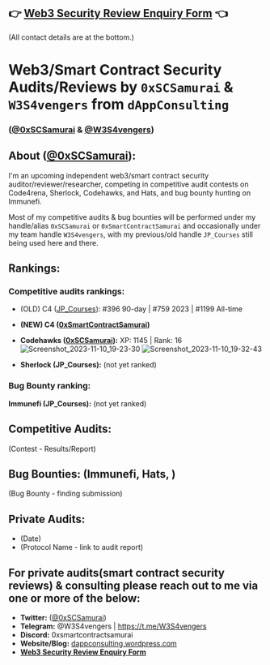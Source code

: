 ## 👉 **[Web3 Security Review Enquiry Form](https://app.deform.cc/form/cac0cfd4-e161-4048-b9fb-84819cc5e158)** 👈

(All contact details are at the bottom.)


# **Web3/Smart Contract Security Audits/Reviews by `0xSCSamurai` & `W3S4vengers` from `dAppConsulting`**
### **([@0xSCSamurai](https://twitter.com/0xSCSamurai) & [@W3S4vengers](https://twitter.com/W3S4vengers))**

## **About** ([@0xSCSamurai](https://twitter.com/0xSCSamurai)):

I'm an upcoming independent web3/smart contract security auditor/reviewer/researcher, competing in competitive audit contests on Code4rena, Sherlock, Codehawks, and Hats, and bug bounty hunting on Immunefi.

Most of my competitive audits & bug bounties will be performed under my handle/alias `0xSCSamurai` or `0xSmartContractSamurai` and occasionally under my team handle `W3S4vengers`, with my previous/old handle `JP_Courses` still being used here and there.


## **Rankings:**

### **Competitive audits rankings:**

- (OLD) C4 ([JP_Courses](https://code4rena.com/@JP_Courses)): #396 90-day | #759 2023 | #1199 All-time
- **(NEW) C4 ([0xSmartContractSamurai](https://code4rena.com/@0xSmartContractSamurai))**
 
- **Codehawks ([0xSCSamurai](https://www.codehawks.com/profile/clk41wibj006sla08llbkfxxu)):** XP: 1145 | Rank: 16
![Screenshot_2023-11-10_19-23-30](https://github.com/dappconsulting/audits/assets/8009672/b90837ad-4035-4769-8dfc-33c717750092)
![Screenshot_2023-11-10_19-32-43](https://github.com/dappconsulting/audits/assets/8009672/676415f9-bec8-40dc-8450-8abd3d7745bf)

- **Sherlock (JP_Courses):** (not yet ranked)


### **Bug Bounty ranking:**

**Immunefi (JP_Courses):** (not yet ranked)


## **Competitive Audits:**
(Contest - Results/Report)

## **Bug Bounties: (Immunefi, Hats, )**
(Bug Bounty - finding submission)

## **Private Audits:**
- (Date)
- (Protocol Name - link to audit report)


## **For private audits(smart contract security reviews) & consulting please reach out to me via one or more of the below:**
- **Twitter:** ([@0xSCSamurai](https://twitter.com/0xSCSamurai))
- **Telegram:** @W3S4vengers | https://t.me/W3S4vengers
- **Discord:** 0xsmartcontractsamurai
- **Website/Blog:** [dappconsulting.wordpress.com](https://dappconsulting.wordpress.com)
- **[Web3 Security Review Enquiry Form](https://app.deform.cc/form/cac0cfd4-e161-4048-b9fb-84819cc5e158)**
